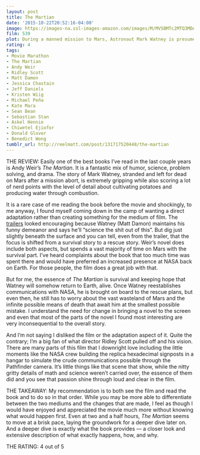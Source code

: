 ```yaml
---
layout: post
title: The Martian
date: '2015-10-22T20:52:16-04:00'
image: https://images-na.ssl-images-amazon.com/images/M/MV5BMTc2MTQ3MDA1Nl5BMl5BanBnXkFtZTgwODA3OTI4NjE@._V1_UX182_CR0,0,182,268_AL_.jpg
film: 539
plot: During a manned mission to Mars, Astronaut Mark Watney is presumed dead after a fierce storm and left behind by his crew. But Watney has survived and finds himself stranded and alone on the hostile planet. With only meager supplies, he must draw upon his ingenuity, wit and spirit to subsist and find a way to signal to Earth that he is alive.
rating: 4
tags:
- Movie Marathon
- The Martian
- Andy Weir
- Ridley Scott
- Matt Damon
- Jessica Chastain
- Jeff Daniels
- Kristen Wiig
- Michael Peña
- Kate Mara
- Sean Bean
- Sebastian Stan
- Askel Hennie
- Chiwetel Ejiofor
- Donald Glover
- Benedict Wong
tumblr_url: http://reelmatt.com/post/131717520448/the-martian
---
```


THE REVIEW: Easily one of the best books I’ve read in the last couple years is Andy Weir’s *The Martian*. It is a fantastic mix of humor, science, problem solving, and drama. The story of Mark Watney, stranded and left for dead on Mars after a mission abort, is extremely gripping while also scoring a lot of nerd points with the level of detail about cultivating potatoes and producing water through combustion.

It is a rare case of me reading the book before the movie and shockingly, to me anyway, I found myself coming down in the camp of wanting a direct adaptation rather than creating something for the medium of film. The [trailers][1] looked encouraging because Watney (Matt Damon) maintains his funny demeanor and says he’ll “science the shit out of this”. But dig just slightly beneath the surface and you can tell, even from the trailer, that the focus is shifted from a survival story to a rescue story. Weir’s novel does include both aspects, but spends a vast majority of time on Mars with the survival part. I’ve heard complaints about the book that too much time was spent there and would have preferred an increased presence at NASA back on Earth. For those people, the film does a great job with that.

But for me, the essence of *The Martian* is survival and keeping hope that Watney will somehow return to Earth, alive. Once Watney reestablishes communications with NASA, he is brought on board to the rescue plans, but even then, he still has to worry about the vast wasteland of Mars and the infinite possible means of death that await him at the smallest possible mistake. I understand the need for change in bringing a novel to the screen and even that most of the parts of the novel I found most interesting are very inconsequential to the overall story.

And I’m not saying I disliked the film or the adaptation aspect of it. Quite the contrary; I’m a big fan of what director Ridley Scott pulled off and his vision. There are many parts of this film that I downright love including the little moments like the NASA crew building the replica hexadecimal signposts in a hangar to simulate the crude communications possible through the Pathfinder camera. It’s little things like that scene that show, while the nitty gritty details of math and science weren’t carried over, the essence of them did and you see that passion shine through loud and clear in the film.

THE TAKEAWAY: My recommendation is to both see the film and read the book and to do so in that order. While you may be more able to differentiate between the two mediums and the changes that are made, I feel as though I would have enjoyed and appreciated the movie much more without knowing what would happen first. Even at two and a half hours, *The Martian* seems to move at a brisk pace, laying the groundwork for a deeper dive later on. And a deeper dive is exactly what the book provides — a closer look and extensive description of what exactly happens, how, and why.

THE RATING: 4 out of 5

[1]: https://www.youtube.com/watch?v=ej3ioOneTy8